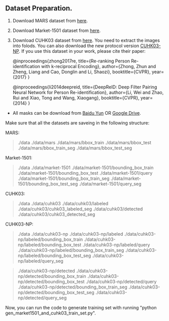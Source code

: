Dataset Preparation.
---
1) Download MARS dataset from [here](http://www.liangzheng.com.cn/Project/project_mars.html).

2) Download Market-1501 dataset from [here](http://www.liangzheng.org/Project/project_reid.html).

3) Download CUHK03 dataset from [here](https://github.com/zhunzhong07/person-re-ranking). You need to extract the images into folods. You can also download the new protocol version [CUHK03-NP](https://github.com/zhunzhong07/person-re-ranking/tree/master/CUHK03-NP). If you use this dataset in your work, please cite their paper:

    @inproceedings{zhong2017re,
      title={Re-ranking Person Re-identification with k-reciprocal Encoding},
      author={Zhong, Zhun and Zheng, Liang and Cao, Donglin and Li, Shaozi},
      booktitle={CVPR},
      year={2017}
    }
    
    @inproceedings{li2014deepreid,
    title={DeepReID: Deep Filter Pairing Neural Network for Person Re-identification},
    author={Li, Wei and Zhao, Rui and Xiao, Tong and Wang, Xiaogang},
    booktitle={CVPR},
    year={2014}
    }
    
* All masks can be download from [Baidu Yun](https://pan.baidu.com/s/16ZrlM1f_1_T-eZHmQTTkYg) OR [Google Drive](https://drive.google.com/drive/folders/1QVBDpH0B4k6cXKFYXBJ3HNVET_3gY0to?usp=sharing).

Make sure that all the datasets are saveing in the following structure:

MARS:
>./data
>./data/mars
>./data/mars/bbox_train
>./data/mars/bbox_test
>./data/mars/bbox_train_seg
>./data/mars/bbox_test_seg

Market-1501:
>./data
>./data/market-1501
>./data/market-1501/bounding_box_train
>./data/market-1501/bounding_box_test
>./data/market-1501/query
>./data/market-1501/bounding_box_train_seg
>./data/market-1501/bounding_box_test_seg
>./data/market-1501/query_seg

CUHK03:
>./data
>./data/cuhk03
>./data/cuhk03/labeled
>./data/cuhk03/cuhk03_labeled_seg
>./data/cuhk03/detected
>./data/cuhk03/cuhk03_detected_seg

CUHK03-NP:
>./data
>./data/cuhk03-np
>./data/cuhk03-np/labeled
>./data/cuhk03-np/labeled/bounding_box_train
>./data/cuhk03-np/labeled/bounding_box_test
>./data/cuhk03-np/labeled/query
>./data/cuhk03-np/labeled/bounding_box_train_seg
>./data/cuhk03-np/labeled/bounding_box_test_seg
>./data/cuhk03-np/labeled/query_seg

>./data/cuhk03-np/detected
>./data/cuhk03-np/detected/bounding_box_train
>./data/cuhk03-np/detected/bounding_box_test
>./data/cuhk03-np/detected/query
>./data/cuhk03-np/detected/bounding_box_train_seg
>./data/cuhk03-np/detected/bounding_box_test_seg
>./data/cuhk03-np/detected/query_seg

Now, you can run the code to generate training set with running "python gen_market1501_and_cuhk03_train_set.py".
